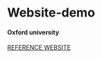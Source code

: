# Website-demo
<h4> Oxford university</h4>
<a href="https://www.ox.ac.uk/about/organisation">REFERENCE WEBSITE</a>


